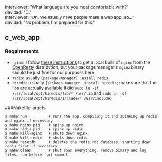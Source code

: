 Interviewer: "What language are you most comfortable with?"<br>
davidad: "C."<br>
Interviewer: "Oh. We usually have people make a web app, so..."<br>
davidad: "No problem. I'm prepared for this."

## c_web_app

### Requirements

* `nginx`: I follow [these instructions](https://github.com/davidad/openresty-heroku-example/blob/master/Building_OpenResty_locally.md) to get a local build of `nginx` from the [OpenResty](http://openresty.org) distribution, but your package manager's `nginx` binary should be just fine for our purposes here
* `redis`: usually `[package-manager] install redis`
* `hiredis`: usually `[package-manager] install hiredis`; make sure that the libs are actually available (I did `sudo ln -sf /usr/local/opt/hiredis/lib/* /usr/lib` and `sudo ln -sf /usr/local/opt/hiredis/include/* /usr/include`)

###Makefile targets

    $ make run          # runs the app, compiling it and spinning up redis and nginx if necessary
    $ make nginx.pid    # spins up nginx
    $ make redis.pid    # spins up redis
    $ make kill-nginx   # shuts down nginx
    $ make kill-redis   # shuts down redis
    $ make resetdb      # deletes the redis.rdb database, shutting down redis first if necessary
    $ make clean        # shut down everything, remove binary and log files. run before `git commit`
